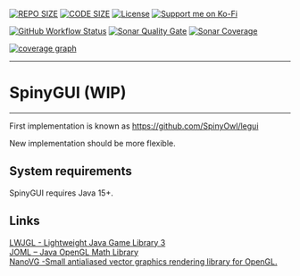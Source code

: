 [![REPO SIZE](https://img.shields.io/github/repo-size/SpinyOwl/SpinyGUI.svg?style=for-the-badge)](/)
[![CODE SIZE](https://img.shields.io/github/languages/code-size/SpinyOwl/SpinyGUI.svg?style=for-the-badge)](/)
[![License](https://img.shields.io/github/license/SpinyOwl/SpinyGUI.svg?style=for-the-badge)](/LICENSE)
[![Support me on Ko-Fi](https://img.shields.io/badge/-Buy_me_a_coffee-FF5E5B?logo=kofi&logoColor=white&style=for-the-badge)](https://ko-fi.com/J3J4L9ASJ)

[![GitHub Workflow Status](https://img.shields.io/github/actions/workflow/status/SpinyOwl/SpinyGUI/gradle.yml?style=for-the-badge)](https://github.com/SpinyOwl/SpinyGUI/actions/workflows/gradle.yml)
[![Sonar Quality Gate](https://img.shields.io/sonar/quality_gate/SpinyOwl_SpinyGUI/master?server=https%3A%2F%2Fsonarcloud.io&style=for-the-badge)](https://sonarcloud.io/summary/overall?id=SpinyOwl_SpinyGUI)
[![Sonar Coverage](https://img.shields.io/sonar/coverage/SpinyOwl_SpinyGUI?server=https%3A%2F%2Fsonarcloud.io&style=for-the-badge)](https://sonarcloud.io/component_measures?metric=Coverage&id=SpinyOwl_SpinyGUI)

[![coverage graph](https://codecov.io/gh/SpinyOwl/SpinyGUI/branch/develop/graphs/icicle.svg)](https://codecov.io/gh/SpinyOwl/SpinyGUI)  

---
# SpinyGUI (WIP)
---
First implementation is known as https://github.com/SpinyOwl/legui

New implementation should be more flexible.

## System requirements

SpinyGUI requires Java 15+.

## Links

[LWJGL - Lightweight Java Game Library 3](https://github.com/LWJGL/lwjgl3)  
[JOML – Java OpenGL Math Library](https://github.com/JOML-CI/JOML)  
[NanoVG -Small antialiased vector graphics rendering library for OpenGL.](https://github.com/memononen/nanovg) 
